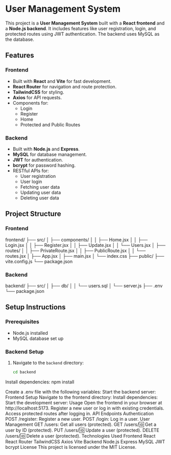 # User Management System

This project is a **User Management System** built with a **React frontend** and a **Node.js backend**. It includes features like user registration, login, and protected routes using JWT authentication. The backend uses MySQL as the database.

## Features

### Frontend

- Built with **React** and **Vite** for fast development.
- **React Router** for navigation and route protection.
- **TailwindCSS** for styling.
- **Axios** for API requests.
- Components for:
  - Login
  - Register
  - Home
  - Protected and Public Routes

### Backend

- Built with **Node.js** and **Express**.
- **MySQL** for database management.
- **JWT** for authentication.
- **bcrypt** for password hashing.
- RESTful APIs for:
  - User registration
  - User login
  - Fetching user data
  - Updating user data
  - Deleting user data

## Project Structure

### Frontend

frontend/ ├── src/ │ ├── components/ │ │ ├── Home.jsx │ │ ├── Login.jsx │ │ ├── Register.jsx │ │ ├── Update.jsx │ │ └── Users.jsx │ ├── routes/ │ │ ├── PrivateRoute.jsx │ │ ├── PublicRoute.jsx │ │ └── routes.jsx │ ├── App.jsx │ ├── main.jsx │ └── index.css ├── public/ ├── vite.config.js └── package.json

### Backend

backend/ ├── src/ │ ├── db/ │ │ └── users.sql │ └── server.js ├── .env └── package.json

## Setup Instructions

### Prerequisites

- Node.js installed
- MySQL database set up

### Backend Setup

1. Navigate to the `backend` directory:
   ```sh
   cd backend
   ```

Install dependencies:
npm install

Create a .env file with the following variables:
Start the backend server:
Frontend Setup
Navigate to the frontend directory:
Install dependencies:
Start the development server:
Usage
Open the frontend in your browser at http://localhost:5173.
Register a new user or log in with existing credentials.
Access protected routes after logging in.
API Endpoints
Authentication
POST /register: Register a new user.
POST /login: Log in a user.
User Management
GET /users: Get all users (protected).
GET /users/:id: Get a user by ID (protected).
PUT /users/:id: Update a user (protected).
DELETE /users/:id: Delete a user (protected).
Technologies Used
Frontend
React
React Router
TailwindCSS
Axios
Vite
Backend
Node.js
Express
MySQL
JWT
bcrypt
License
This project is licensed under the MIT License.
